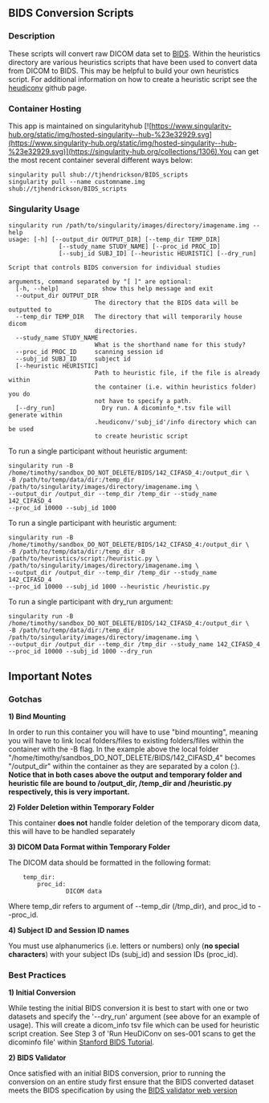 ## BIDS Conversion Scripts

### Description
These scripts will convert raw DICOM data set to [BIDS](http://bids.neuroimaging.io/format). Within the heuristics directory are various heuristics scripts that have been used to convert data from DICOM to BIDS. This may be helpful to build your own heuristics script. For additional information on how to create a heuristic script see the [heudiconv](https://github.com/nipy/heudiconv) github page.


### Container Hosting
This app is maintained on singularityhub [![https://www.singularity-hub.org/static/img/hosted-singularity--hub-%23e32929.svg](https://www.singularity-hub.org/static/img/hosted-singularity--hub-%23e32929.svg)](https://singularity-hub.org/collections/1306).You can get the most recent container several different ways below:
```
singularity pull shub://tjhendrickson/BIDS_scripts
singularity pull --name customname.img shub://tjhendrickson/BIDS_scripts
```

### Singularity Usage
```
singularity run /path/to/singularity/images/directory/imagename.img --help
usage: [-h] [--output_dir OUTPUT_DIR] [--temp_dir TEMP_DIR]
              [--study_name STUDY_NAME] [--proc_id PROC_ID]
              [--subj_id SUBJ_ID] [--heuristic HEURISTIC] [--dry_run]

Script that controls BIDS conversion for individual studies

arguments, command separated by "[ ]" are optional:
  [-h, --help]            show this help message and exit
  --output_dir OUTPUT_DIR
                        The directory that the BIDS data will be outputted to
  --temp_dir TEMP_DIR   The directory that will temporarily house dicom
                        directories.
  --study_name STUDY_NAME
                        What is the shorthand name for this study?
  --proc_id PROC_ID     scanning session id
  --subj_id SUBJ_ID     subject id
  [--heuristic HEURISTIC]
                        Path to heuristic file, if the file is already within
                        the container (i.e. within heuristics folder) you do
                        not have to specify a path.
  [--dry_run]             Dry run. A dicominfo_*.tsv file will generate within
                        .heudiconv/'subj_id'/info directory which can be used
                        to create heuristic script

```

To run a single participant without heuristic argument:
```
singularity run -B /home/timothy/sandbox_DO_NOT_DELETE/BIDS/142_CIFASD_4:/output_dir \
-B /path/to/temp/data/dir:/temp_dir /path/to/singularity/images/directory/imagename.img \
--output_dir /output_dir --temp_dir /temp_dir --study_name 142_CIFASD_4
--proc_id 10000 --subj_id 1000
```

To run a single participant with heuristic argument:
```
singularity run -B /home/timothy/sandbox_DO_NOT_DELETE/BIDS/142_CIFASD_4:/output_dir \
-B /path/to/temp/data/dir:/temp_dir -B /path/to/heuristics/script:/heuristic.py \
/path/to/singularity/images/directory/imagename.img \
--output_dir /output_dir --temp_dir /temp_dir --study_name 142_CIFASD_4
--proc_id 10000 --subj_id 1000 --heuristic /heuristic.py
```

To run a single participant with dry_run argument:
```
singularity run -B /home/timothy/sandbox_DO_NOT_DELETE/BIDS/142_CIFASD_4:/output_dir \
-B /path/to/temp/data/dir:/temp_dir /path/to/singularity/images/directory/imagename.img \
--output_dir /output_dir --temp_dir /tmp_dir --study_name 142_CIFASD_4
--proc_id 10000 --subj_id 1000 --dry_run
```

## Important Notes

### Gotchas

**1) Bind Mounting**

In order to run this container you will have to use "bind mounting", meaning you will have to link local folders/files to existing folders/files within the container with the -B flag. In the example above the local folder "/home/timothy/sandbos_DO_NOT_DELETE/BIDS/142_CIFASD_4" becomes "/output_dir" within the container as they are separated by a colon (:). **Notice that in both cases above the output and temporary folder and heuristic file are bound to /output_dir, /temp_dir and /heuristic.py respectively, this is very important.**

**2) Folder Deletion within Temporary Folder**

This container **does not** handle folder deletion of the temporary dicom data, this will have to be handled separately

**3) DICOM Data Format within Temporary Folder**

The DICOM data should be formatted in the following format:
```
	temp_dir:
		proc_id:
				DICOM data
```
Where temp_dir refers to argument of --temp_dir (/tmp_dir), and proc_id to --proc_id.

**4) Subject ID and Session ID names**

You must use alphanumerics (i.e. letters or numbers) only (**no special characters**) with your subject IDs (subj_id) and session IDs (proc_id).

### Best Practices

**1) Initial Conversion**

While testing the initial BIDS conversion it is best to start with one or two datasets and specify the '--dry_run' argument (see above for an example of usage). 
This will create a dicom_info tsv file which can be used for heuristic script creation. 
See Step 3 of 'Run HeuDiConv on ses-001 scans to get the dicominfo file' within [Stanford BIDS Tutorial](http://reproducibility.stanford.edu/bids-tutorial-series-part-2a/#heuman2).

**2) BIDS Validator**

Once satisfied with an initial BIDS conversion, prior to running the conversion on an entire study first ensure that the BIDS converted dataset meets the BIDS specification by using the [BIDS validator web version](http://incf.github.io/bids-validator/)

